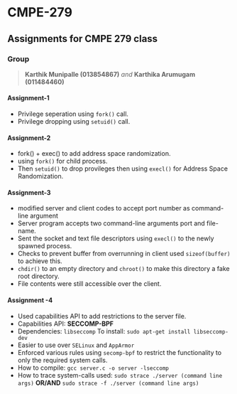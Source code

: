 # CMPE-279
## Assignments for CMPE 279 class
### Group
> **Karthik Munipalle (013854867)** _and_
> **Karthika Arumugam (011484460)**

#### Assignment-1
- Privilege seperation using `fork()` call.
- Privilege dropping using `setuid()` call.

#### Assignment-2
- fork() + exec() to add address space randomization.
- using `fork()` for child process.
- Then `setuid()` to drop provileges then using `execl()` for Address Space Randomization.

#### Assignment-3
- modified server and client codes to accept port number as command-line argument
- Server program accepts two command-line arguments port and file-name.
- Sent the socket and text file descriptors using `execl()` to the newly spawned process.
- Checks to prevent buffer from overrunning in client used `sizeof(buffer)` to achieve this.
- `chdir()` to an empty directory and `chroot()` to make this directory a fake root directory.
- File contents were still accessible over the client.

#### Assignment -4
- Used capabilities API to add restrictions to the server file.
- Capabilities API: **SECCOMP-BPF**
- Dependencies: `libseccomp` To install: `sudo apt-get install libseccomp-dev`
- Easier to use over `SELinux` and `AppArmor`
- Enforced various rules using `secomp-bpf` to restrict the functionality to only the required system calls.
- How to compile: `gcc server.c -o server -lseccomp`
- How to trace system-calls used: `sudo strace ./server (command line args)` **OR/AND** `sudo strace -f ./server (command line args)`


